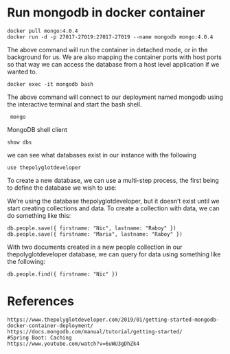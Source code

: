 # Run mongodb in docker container
    docker pull mongo:4.0.4
    docker run -d -p 27017-27019:27017-27019 --name mongodb mongo:4.0.4
The above command will run the container in detached mode, or in the background for us. We are also mapping the container ports with host ports so that way we can access the database from a host level application if we wanted to.
    
    docker exec -it mongodb bash
The above command will connect to our deployment named mongodb using the interactive terminal and start the bash shell.
     
     mongo
MongoDB shell client
    
    show dbs
we can see what databases exist in our instance with the following
    
    use thepolyglotdeveloper
To create a new database, we can use a multi-step process, the first being to define the database we wish to use:

We’re using the database thepolyglotdeveloper, but it doesn’t exist until we start creating collections and data. To create a collection with data, we can do something like this:
    
    db.people.save({ firstname: "Nic", lastname: "Raboy" })
    db.people.save({ firstname: "Maria", lastname: "Raboy" })

With two documents created in a new people collection in our thepolyglotdeveloper database, we can query for data using something like the following:
    
    db.people.find({ firstname: "Nic" })

# References
    https://www.thepolyglotdeveloper.com/2019/01/getting-started-mongodb-docker-container-deployment/
    https://docs.mongodb.com/manual/tutorial/getting-started/
    #Spring Boot: Caching
    https://www.youtube.com/watch?v=6uWU3gDhZk4
